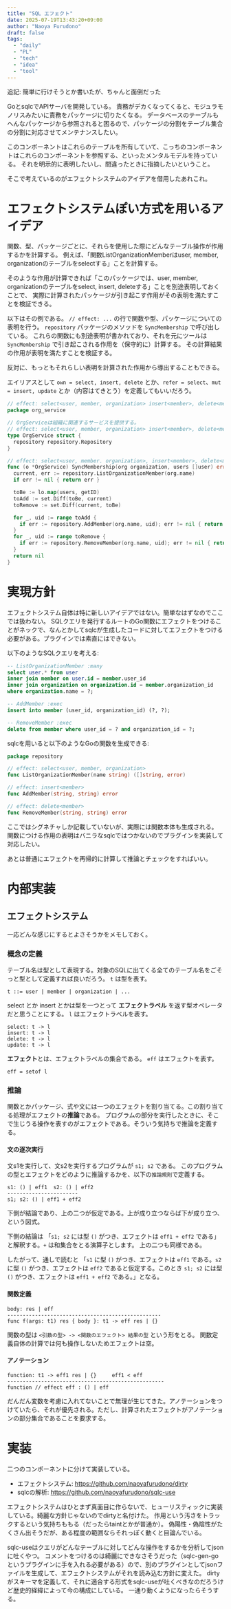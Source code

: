 ```yaml
---
title: "SQL エフェクト"
date: 2025-07-19T13:43:20+09:00
author: "Naoya Furudono"
draft: false
tags:
  - "daily"
  - "PL"
  - "tech"
  - "idea"
  - "tool"
---
```


追記: 簡単に行けそうとか書いたが、ちゃんと面倒だった

GoとsqlcでAPIサーバを開発している。
責務がデカくなってくると、モジュラモノリスみたいに責務をパッケージに切りたくなる。
データベースのテーブルもへんなパッケージから参照されると困るので、パッケージの分割をテーブル集合の分割に対応させてメンテナンスしたい。

このコンポーネントはこれらのテーブルを所有していて、こっちのコンポーネントはこれらのコンポーネントを参照する、といったメンタルモデルを持っている。
それを明示的に表明したいし、間違ったときに指摘したいということ。

そこで考えているのがエフェクトシステムのアイデアを借用したあれこれ。

# エフェクトシステムぽい方式を用いるアイデア

関数、型、パッケージごとに、それらを使用した際にどんなテーブル操作が作用するかを計算する。
例えば、「関数ListOrganizationMemberはuser, member, organizationのテーブルをselectする」ことを計算する。

そのような作用が計算できれば「このパッケージでは、user, member, organizationのテーブルをselect, insert, deleteする」ことを別途表明しておくことで、
実際に計算されたパッケージが引き起こす作用がその表明を満たすことを検証できる。

以下はその例である。 `// effect: ...` の行で関数や型、パッケージについての表明を行う。
`repository` パッケージのメソッドを `SyncMembership` で呼び出している。
これらの関数にも別途表明が書かれており、それを元にツールは `SyncMembership` で引き起こされる作用を（保守的に）計算する。
その計算結果の作用が表明を満たすことを検証する。

反対に、もっともそれらしい表明を計算された作用から導出することもできる。

エイリアスとして `own = select, insert, delete` とか、`refer = select`、`mut = insert, update` とか（内容はてきとう）を定義してもいいだろう。

```go
// effect: select<user, member, organization> insert<member>, delete<member>
package org_service

// OrgServiceは組織に関連するサービスを提供する。
// effect: select<user, member, organization> insert<member>, delete<member>
type OrgService struct {
  repository repository.Repository
}

// effect: select<user, member. organization>, insert<member>, delete<member>
func (o *OrgService) SyncMembership(org organization, users []user) error {
  current, err := repository.ListOrganizationMember(org.name)
  if err != nil { return err }

  toBe := lo.map(users, getID)
  toAdd := set.Diff(toBe, current)
  toRemove := set.Diff(current, toBe)

  for _, uid := range toAdd {
    if err := repository.AddMember(org.name, uid); err != nil { return err }
  }
  for _, uid := range toRemove {
    if err := repository.RemoveMember(org.name, uid); err != nil { return err }
  }
  return nil
}
```

# 実現方針

エフェクトシステム自体は特に新しいアイデアではない。簡単なはずなのでここでは扱わない。
SQLクエリを発行するルートのGo関数にエフェクトをつけることがネックで、なんとかしてsqlcが生成したコードに対してエフェクトをつける必要がある。プラグインでは素直にはできない。

以下のようなSQLクエリを考える:

```sql
-- ListOrganizationMember :many
select user.* from user
inner join member on user.id = member.user_id
inner join organization on organization.id = member.organization_id
where organization.name = ?;

-- AddMember :exec
insert into member (user_id, organization_id) (?, ?);

-- RemoveMember :exec
delete from member where user_id = ? and organization_id = ?;
```

sqlcを用いると以下のようなGoの関数を生成できる:

```go
package repository

// effect: select<user, member, organization>
func ListOrganizationMember(name string) ([]string, error)

// effect: insert<member>
func AddMember(string, string) error

// effect: delete<member>
func RemoveMember(string, string) error
```

ここではシグネチャしか記載していないが、実際には関数本体も生成される。
関数につける作用の表明はバニラなsqlcではつかないのでプラグインを実装して対応したい。

あとは普通にエフェクトを再帰的に計算して推論とチェックをすればいい。

# 内部実装

## エフェクトシステム

一応どんな感じにするとよさそうかをメモしておく。

### 概念の定義

テーブル名は型として表現する。対象のSQLに出てくる全てのテーブル名をごそっと型として定義すれば良いだろう。
`t` は型を表す。

```
t ::= user | member | organization | ...
```

select とか insert とかは型を一つとって **エフェクトラベル** を返す型オペレータだと思うことにする。
`l` はエフェクトラベルを表す。

```
select: t -> l
insert: t -> l
delete: t -> l
update: t -> l
```

**エフェクト**とは、エフェクトラベルの集合である。
`eff` はエフェクトを表す。

```
eff = setof l
```

### 推論

関数とかパッケージ、式や文には一つのエフェクトを割り当てる。この割り当てる処理がエフェクトの**推論**である。
プログラムの部分を実行したときに、そこで生じうる操作を表すのがエフェクトである。そういう気持ちで推論を定義する。

#### 文の逐次実行

文s1を実行して、文s2を実行するプログラムが `s1; s2` である。
このプログラムの型とエフェクトをどのように推論するかを、以下の`推論規則`で定義する。

```
s1: () | eff1  s2: () | eff2
-----------------------
s1; s2: () | eff1 + eff2
```

下側が結論であり、上の二つが仮定である。上が成り立つならば下が成り立つ、という図式。

下側の結論は 「`s1; s2` には型 `()` がつき、エフェクトは `eff1 + eff2` である」と解釈する。`+` は和集合をとる演算子とします。
上の二つも同様である。

したがって、通しで読むと
「`s1` に型 `()` がつき、エフェクトは `eff1` である。`s2` に型 `()` がつき、エフェクトは `eff2` であると仮定する。このとき `s1; s2` には型 `()` がつき、エフェクトは `eff1 + eff2` である。」となる。

#### 関数定義

```
body: res | eff
--------------------------------------------------
func f(args: t1) res { body }: t1 -> eff res | {}
```

関数の型は `<引数の型> -> <関数のエフェクト> 結果の型` という形をとる。
関数定義自体の計算では何も操作しないためエフェクトは空。

#### アノテーション

```
function: t1 -> eff1 res | {}     eff1 < eff
---------------------------------------------------
function // effect eff : () | eff
```

だんだん変数を考慮に入れてないことで無理が生じてきた。アノテーションをつけていたら、それが優先される。ただし、計算されたエフェクトがアノテーションの部分集合であることを要求する。

# 実装

二つのコンポーネントに分けて実装している。

- エフェクトシステム: https://github.com/naoyafurudono/dirty
- sqlcの解析: https://github.com/naoyafurudono/sqlc-use

エフェクトシステムはひとまず真面目に作らないで、ヒューリスティックに実装している。綺麗な方針じゃないのでdirtyと名付けた。
作用という汚さをトラックするという気持ちももる（だったらtaintとかが普通か）。
偽陽性・偽陰性がたくさん出そうだが、ある程度の範囲ならそれっぽく動くと目論んでいる。

sqlc-useはクエリがどんなテーブルに対してどんな操作をするかを分析してjsonに吐くやつ。
コメントをつけるのは綺麗にできなさそうだった（sqlc-gen-go というプラグインに手を入れる必要がある）ので、別のプラグインとしてjsonファイルを生成して、エフェクトシステムがそれを読み込む方針に変えた。
dirtyがスキーマを定義して、それに適合する形式をsqlc-useが吐くべきなのだろうけど歴史的経緯によって今の構成にしている。
一通り動くようになったらそうする。
